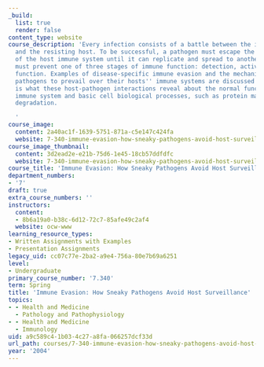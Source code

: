 ```yaml
---
_build:
  list: true
  render: false
content_type: website
course_description: 'Every infection consists of a battle between the invading pathogen
  and the resisting host. To be successful, a pathogen must escape the many defenses
  of the host immune system until it can replicate and spread to another host. A pathogen
  must prevent one of three stages of immune function: detection, activation, or effector
  function. Examples of disease-specific immune evasion and the mechanisms used by
  pathogens to prevail over their hosts'' immune systems are discussed. Also considered
  is what these host-pathogen interactions reveal about the normal function of the
  immune system and basic cell biological processes, such as protein maturation and
  degradation.

  '
course_image:
  content: 2a40ac1f-1639-5751-871a-c5e147c424fa
  website: 7-340-immune-evasion-how-sneaky-pathogens-avoid-host-surveillance-spring-2004
course_image_thumbnail:
  content: 3d2ead2e-e21b-75d6-1e45-18cb57ddfdfc
  website: 7-340-immune-evasion-how-sneaky-pathogens-avoid-host-surveillance-spring-2004
course_title: 'Immune Evasion: How Sneaky Pathogens Avoid Host Surveillance'
department_numbers:
- '7'
draft: true
extra_course_numbers: ''
instructors:
  content:
  - 8b6a19a0-b38c-6d12-72c7-85afe49c2af4
  website: ocw-www
learning_resource_types:
- Written Assignments with Examples
- Presentation Assignments
legacy_uid: cc07c77e-2ba2-a9e4-756a-80e7b69a6251
level:
- Undergraduate
primary_course_number: '7.340'
term: Spring
title: 'Immune Evasion: How Sneaky Pathogens Avoid Host Surveillance'
topics:
- - Health and Medicine
  - Pathology and Pathophysiology
- - Health and Medicine
  - Immunology
uid: a9c589c4-1b03-4c27-a8fa-066257dcf33d
url_path: courses/7-340-immune-evasion-how-sneaky-pathogens-avoid-host-surveillance-spring-2004
year: '2004'
---
```

